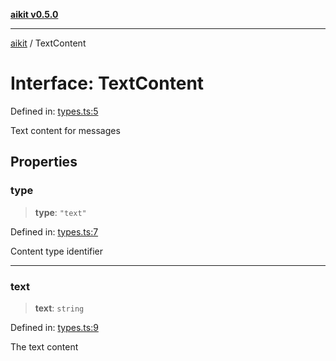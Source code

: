 [**aikit v0.5.0**](../README.md)

---

[aikit](../README.md) / TextContent

# Interface: TextContent

Defined in: [types.ts:5](https://github.com/chinmaymk/aikit/blob/main/src/types.ts#L5)

Text content for messages

## Properties

### type

> **type**: `"text"`

Defined in: [types.ts:7](https://github.com/chinmaymk/aikit/blob/main/src/types.ts#L7)

Content type identifier

---

### text

> **text**: `string`

Defined in: [types.ts:9](https://github.com/chinmaymk/aikit/blob/main/src/types.ts#L9)

The text content
